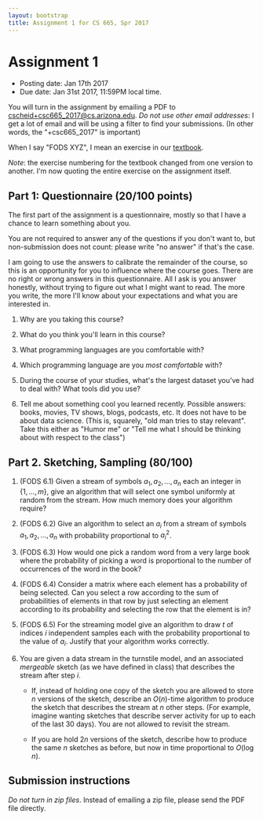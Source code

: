 ```yaml
---
layout: bootstrap
title: Assignment 1 for CS 665, Spr 2017
---
```


# Assignment 1

- Posting date: Jan 17th 2017
- Due date: Jan 31st 2017, 11:59PM local time.

You will turn in the assignment by emailing a PDF to
[cscheid+csc665_2017@cs.arizona.edu](mailto:cscheid+csc665_2017@cs.arizona.edu). *Do
not use other email addresses*: I get a lot of email and will be using
a filter to find your submissions. (In other words, the "+csc665_2017"
is important)

When I say "FODS XYZ", I mean an exercise in our [textbook](https://www.cs.cornell.edu/jeh/book.pdf).

*Note*: the exercise numbering for the textbook changed from one
 version to another. I'm now quoting the entire exercise on the
 assignment itself.

## Part 1: Questionnaire (20/100 points)

The first part of the assignment is a questionnaire, mostly so that I
have a chance to learn something about you.

You are not required to answer any of the questions if you don't want
to, but non-submission does not count: please write "no answer" if
that's the case. 

I am going to use the answers to calibrate the remainder of the
course, so this is an opportunity for you to influence where the
course goes. There are no right or wrong answers in this
questionnaire. All I ask is you answer honestly, without trying to
figure out what I might want to read. The more you write, the more
I'll know about your expectations and what you are interested in.

1. Why are you taking this course?

2. What do you think you'll learn in this course?

3. What programming languages are you comfortable with?

4. Which programming language are you *most comfortable* with?

5. During the course of your studies, what's
the largest dataset you've had to deal with? What tools did you use?

6. Tell me about something cool you learned recently. Possible answers:
books, movies, TV shows, blogs, podcasts, etc. It does not have to be
about data science. (This is, squarely, "old man tries to stay
relevant". Take this either as "Humor me" or "Tell me what I should be
thinking about with respect to the class")

## Part 2. Sketching, Sampling (80/100)

1. (FODS 6.1) Given a stream of symbols $a_1, a_2, \ldots, a_n$ each an integer in $\{1, \ldots, m\}$,
   give an algorithm that will select one symbol uniformly at random
   from the stream. How much memory does your algorithm require?

2. (FODS 6.2) Give an algorithm to select an $a_i$ from a stream of
   symbols $a_1, a_2, \ldots, a_n$ with probability proportional to
   $a_i^2$.

3. (FODS 6.3) How would one pick a random word from a very large book
   where the probability of picking a word is proportional to the
   number of occurrences of the word in the book?

4. (FODS 6.4) Consider a matrix where each element has a probability
   of being selected.  Can you select a row according to the sum of
   probabilities of elements in that row by just selecting an element
   according to its probability and selecting the row that the
   element is in?

5. (FODS 6.5) For the streaming model give an algorithm to draw $t$ of indices $i$
   independent samples each with the probability proportional to the value of $a_i$.
   Justify that your algorithm works correctly.

6. You are given a data stream in the turnstile model, and an
   associated *mergeable* sketch (as we have defined in class) that
   describes the stream after step $i$.

   * If, instead of holding one copy of the sketch you are allowed to
     store $n$ versions of the sketch, describe an $O(n)$-time
     algorithm to produce the sketch that describes the stream at $n$
     other steps. (For example, imagine wanting sketches that describe
     server activity for up to each of the last 30 days). You are not
     allowed to revisit the stream.
	 
   * If you are hold $2n$ versions of the sketch, describe how to produce
     the same $n$ sketches as before, but now in time proportional to
     $O(\log n)$.

## Submission instructions

*Do not turn in zip files*. Instead of emailing a zip file, please
send the PDF file directly.
